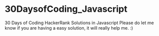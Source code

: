 # 30DaysofCoding_Javascript
30 Days of Coding HackerRank Solutions in Javascript
Please do let me know if you are having a easy solution, it will really help  me. :)

